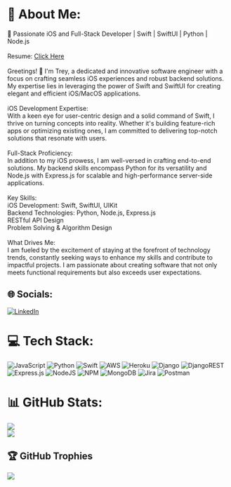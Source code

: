 # 💫 About Me:
🚀 Passionate iOS and Full-Stack Developer | Swift | SwiftUI | Python | Node.js<br><br>Resume: [Click Here](https://drive.google.com/file/d/1NudYqXBcfTr-LUVoJNSSFrl34jfsn4ZE/view)<br><br>Greetings! 👋 I'm Trey, a dedicated and innovative software engineer with a focus on crafting seamless iOS experiences and robust backend solutions. My expertise lies in leveraging the power of Swift and SwiftUI for creating elegant and efficient iOS/MacOS applications.<br><br>iOS Development Expertise:<br>With a keen eye for user-centric design and a solid command of Swift, I thrive on turning concepts into reality. Whether it's building feature-rich apps or optimizing existing ones, I am committed to delivering top-notch solutions that resonate with users.<br><br>Full-Stack Proficiency:<br>In addition to my iOS prowess, I am well-versed in crafting end-to-end solutions. My backend skills encompass Python for its versatility and Node.js with Express.js for scalable and high-performance server-side applications.<br><br>Key Skills:<br>iOS Development: Swift, SwiftUI, UIKit<br>Backend Technologies: Python, Node.js, Express.js<br>RESTful API Design<br>Problem Solving & Algorithm Design<br><br>What Drives Me:<br>I am fueled by the excitement of staying at the forefront of technology trends, constantly seeking ways to enhance my skills and contribute to impactful projects. I am passionate about creating software that not only meets functional requirements but also exceeds user expectations.

## 🌐 Socials:
[![LinkedIn](https://img.shields.io/badge/LinkedIn-%230077B5.svg?logo=linkedin&logoColor=white)](https://linkedin.com/in/treydinw) 

# 💻 Tech Stack:
![JavaScript](https://img.shields.io/badge/javascript-%23323330.svg?style=for-the-badge&logo=javascript&logoColor=%23F7DF1E) ![Python](https://img.shields.io/badge/python-3670A0?style=for-the-badge&logo=python&logoColor=ffdd54) ![Swift](https://img.shields.io/badge/swift-F54A2A?style=for-the-badge&logo=swift&logoColor=white) ![AWS](https://img.shields.io/badge/AWS-%23FF9900.svg?style=for-the-badge&logo=amazon-aws&logoColor=white) ![Heroku](https://img.shields.io/badge/heroku-%23430098.svg?style=for-the-badge&logo=heroku&logoColor=white) ![Django](https://img.shields.io/badge/django-%23092E20.svg?style=for-the-badge&logo=django&logoColor=white) ![DjangoREST](https://img.shields.io/badge/DJANGO-REST-ff1709?style=for-the-badge&logo=django&logoColor=white&color=ff1709&labelColor=gray) ![Express.js](https://img.shields.io/badge/express.js-%23404d59.svg?style=for-the-badge&logo=express&logoColor=%2361DAFB) ![NodeJS](https://img.shields.io/badge/node.js-6DA55F?style=for-the-badge&logo=node.js&logoColor=white) ![NPM](https://img.shields.io/badge/NPM-%23CB3837.svg?style=for-the-badge&logo=npm&logoColor=white) ![MongoDB](https://img.shields.io/badge/MongoDB-%234ea94b.svg?style=for-the-badge&logo=mongodb&logoColor=white) ![Jira](https://img.shields.io/badge/jira-%230A0FFF.svg?style=for-the-badge&logo=jira&logoColor=white) ![Postman](https://img.shields.io/badge/Postman-FF6C37?style=for-the-badge&logo=postman&logoColor=white)
# 📊 GitHub Stats:
![](https://github-readme-streak-stats.herokuapp.com/?user=treydin6&theme=dark&hide_border=false)<br/>
![](https://github-readme-stats.vercel.app/api/top-langs/?username=treydin6&theme=dark&hide_border=false&include_all_commits=true&count_private=true&layout=compact)

## 🏆 GitHub Trophies
![](https://github-profile-trophy.vercel.app/?username=treydin6&theme=radical&no-frame=false&no-bg=true&margin-w=4)

<!-- Proudly created with GPRM ( https://gprm.itsvg.in ) -->
